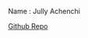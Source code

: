 Name : Jully Achenchi

[Github Repo](https://github.com/achenchi7/terraform-projects/tree/main/Day26-Scalable-web-application-with-Terraform)
